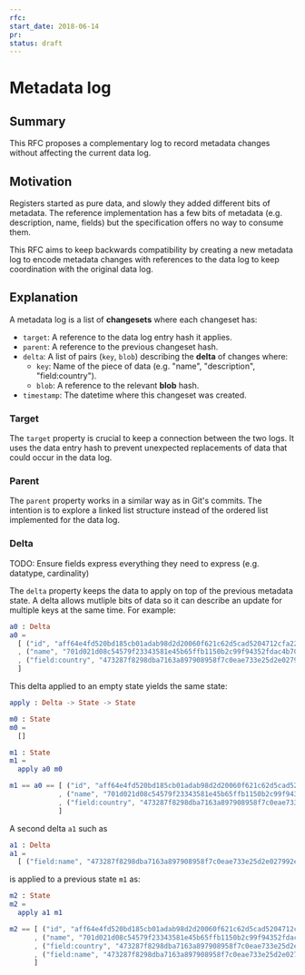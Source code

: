 ```yaml
---
rfc:
start_date: 2018-06-14
pr:
status: draft
---
```


# Metadata log

## Summary

This RFC proposes a complementary log to record metadata changes without
affecting the current data log.


## Motivation

Registers started as pure data, and slowly they added different bits of
metadata. The reference implementation has a few bits of metadata (e.g.
description, name, fields) but the specification offers no way to consume
them.

This RFC aims to keep backwards compatibility by creating a new metadata log
to encode metadata changes with references to the data log to keep
coordination with the original data log.


## Explanation

A metadata log is a list of **changesets** where each changeset has:

* `target`: A reference to the data log entry hash it applies.
* `parent`: A reference to the previous changeset hash.
* `delta`: A list of pairs (`key`, `blob`) describing the **delta** of changes where:
  * `key`: Name of the piece of data (e.g. "name", "description",
      "field:country").
  * `blob`: A reference to the relevant **blob** hash.
* `timestamp`: The datetime where this changeset was created.


### Target

The `target` property is crucial to keep a connection between the two logs. It
uses the data entry hash to prevent unexpected replacements of data that could
occur in the data log.

### Parent

The `parent` property works in a similar way as in Git's commits. The
intention is to explore a linked list structure instead of the ordered list
implemented for the data log.

### Delta

TODO: Ensure fields express everything they need to express (e.g. datatype,
cardinality)

The `delta` property keeps the data to apply on top of the previous metadata
state. A delta allows mutliple bits of data so it can describe an update for
multiple keys at the same time. For example:

```elm
a0 : Delta
a0 =
  [ ("id", "aff64e4fd520bd185cb01adab98d2d20060f621c62d5cad5204712cfa2294ef7")
  , ("name", "701d021d08c54579f23343581e45b65ffb1150b2c99f94352fdac4b7036dbbd5")
  , ("field:country", "473287f8298dba7163a897908958f7c0eae733e25d2e027992ea2edc9bed2fa8")
  ]
```

This delta applied to an empty state yields the same state:

```elm
apply : Delta -> State -> State

m0 : State
m0 =
  []

m1 : State
m1 =
  apply a0 m0

m1 == a0 == [ ("id", "aff64e4fd520bd185cb01adab98d2d20060f621c62d5cad5204712cfa2294ef7")
            , ("name", "701d021d08c54579f23343581e45b65ffb1150b2c99f94352fdac4b7036dbbd5")
            , ("field:country", "473287f8298dba7163a897908958f7c0eae733e25d2e027992ea2edc9bed2fa8")
            ]
```

A second delta `a1` such as

```elm
a1 : Delta
a1 =
  [ ("field:name", "473287f8298dba7163a897908958f7c0eae733e25d2e027992ea2edc9bed2fa8") ]
```

is applied to a previous state `m1` as:

```elm
m2 : State
m2 =
  apply a1 m1

m2 == [ ("id", "aff64e4fd520bd185cb01adab98d2d20060f621c62d5cad5204712cfa2294ef7")
      , ("name", "701d021d08c54579f23343581e45b65ffb1150b2c99f94352fdac4b7036dbbd5")
      , ("field:country", "473287f8298dba7163a897908958f7c0eae733e25d2e027992ea2edc9bed2fa8")
      , ("field:name", "473287f8298dba7163a897908958f7c0eae733e25d2e027992ea2edc9bed2fa8")
      ]
```


